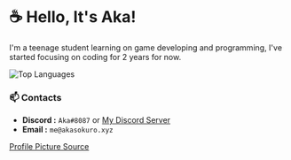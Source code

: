# ☕ Hello, It's Aka!

I'm a teenage student learning on game developing and programming, I've started focusing on coding for 2 years for now.

![Top Languages](https://github-readme-stats.vercel.app/api/top-langs/?username=akasokuro&theme=github_dark&border_color=5F5F5F)

### 📫 Contacts
- **Discord :** `Aka#8087` or [My Discord Server](https://discord.gg/QjZRfZv3gE)
- **Email :** `me@akasokuro.xyz`


[Profile Picture Source](https://twitter.com/gyaheung/status/1581883493394526208)




<!-- Hello -->
